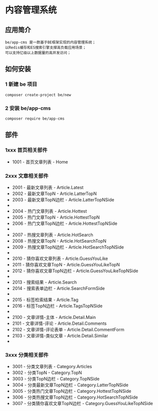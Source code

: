 # 内容管理系统

## 应用简介

    be/app-cms 是一款基于BE框架实现的内容管理系统；
    以Redis缓存和ES搜索引擎支撑高负载应用场景；
    可以支持亿级以上数据量的高并发访问；


## 如何安装

### 1 新建 be 项目

    composer create-project be/new

### 2 安装 be/app-cms

    composer require be/app-cms



## 部件

### 1xxx 首页相关部件
* 1001 - 首页文章列表 - Home



### 2xxx 文章相关部件
* 2001 - 最新文章列表 - Article.Latest
* 2002 - 最新文章TopN - Article.LatterTopN
* 2003 - 最新文章TopN边栏 - Article.LatterTopNSide
* 
* 2004 - 热门文章列表 - Article.Hottest
* 2005 - 热门文章TopN - Article.HottestTopN
* 2006 - 热门文章TopN边栏 - Article.HottestTopNSide
* 
* 2007 - 热搜文章列表 - Article.HotSearch
* 2008 - 热搜文章TopN - Article.HotSearchTopN
* 2009 - 热搜文章TopN边栏 - Article.HotSearchTopNSide
*
* 2010 - 猜你喜欢文章列表 - Article.GuessYouLike
* 2011 - 猜你喜欢文章TopN - Article.GuessYouLikeTopN
* 2012 - 猜你喜欢文章TopN边栏 - Article.GuessYouLikeTopNSide
* 
* 2013 - 搜索结果 - Article.Search
* 2014 - 搜索表单边栏 - Article.SearchFormSide
* 
* 2015 - 标签检索结果 - Article.Tag
* 2016 - 标签TopN边栏 - Article.TagsTopNSide
*
* 2100 - 文章详情-主体 - Article.Detail.Main
* 2101 - 文章详情-评论 - Article.Detail.Comments
* 2102 - 文章详情-评论表单 - Article.Detail.CommentForm
* 2103 - 文章详情-类似文章 - Article.Detail.Similar
* 



### 3xxx 分类相关部件
* 3001 - 分类文章列表 - Category.Articles
* 3002 - 分类TopN - Category.TopN
* 3003 - 分类TopN边栏 - Category.TopNSide
* 3004 - 分类最新文章TopN边栏 - Category.LatterTopNSide
* 3005 - 分类热门文章TopN边栏 - Category.HottestTopNSide
* 3006 - 分类热搜文章TopN边栏 - Category.HotSearchTopNSide
* 3007 - 分类猜你喜欢文章TopN边栏 - Category.GuessYouLikeTopNSide

